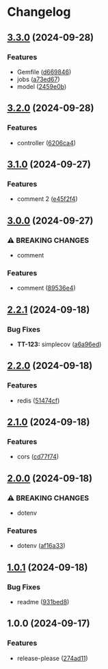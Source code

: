 # Changelog

## [3.3.0](https://github.com/johand/ghat/compare/v3.2.0...v3.3.0) (2024-09-28)


### Features

* Gemfile ([d669846](https://github.com/johand/ghat/commit/d6698469e9d5ea064c21cdef897542fd4a65063d))
* jobs ([a73ed67](https://github.com/johand/ghat/commit/a73ed672080ef5098afbd24259474d45915aae05))
* model ([2459e0b](https://github.com/johand/ghat/commit/2459e0b9cdabab57f1d39c1fd9dabcc32a552b0a))

## [3.2.0](https://github.com/johand/ghat/compare/v3.1.0...v3.2.0) (2024-09-28)


### Features

* controller ([6206ca4](https://github.com/johand/ghat/commit/6206ca45a4f068e160b9c884b62bd7d2a4a0943b))

## [3.1.0](https://github.com/johand/ghat/compare/v3.0.0...v3.1.0) (2024-09-27)


### Features

* comment 2 ([e45f2f4](https://github.com/johand/ghat/commit/e45f2f422ade0036c5547719535911e1c57aab9b))

## [3.0.0](https://github.com/johand/ghat/compare/v2.2.1...v3.0.0) (2024-09-27)


### ⚠ BREAKING CHANGES

* comment

### Features

* comment ([89536e4](https://github.com/johand/ghat/commit/89536e48150b3d0c33c4853158e075588fcc6e9b))

## [2.2.1](https://github.com/johand/ghat/compare/v2.2.0...v2.2.1) (2024-09-18)


### Bug Fixes

* **TT-123:** simplecov ([a6a96ed](https://github.com/johand/ghat/commit/a6a96ed3e5f706407dbb037bb71acd0eedc6a931))

## [2.2.0](https://github.com/johand/ghat/compare/v2.1.0...v2.2.0) (2024-09-18)


### Features

* redis ([51474cf](https://github.com/johand/ghat/commit/51474cfd6670ab70b54ad169bd51272ca5f45113))

## [2.1.0](https://github.com/johand/ghat/compare/v2.0.0...v2.1.0) (2024-09-18)


### Features

* cors ([cd77f74](https://github.com/johand/ghat/commit/cd77f747e6d1eedde3c40346cb047044bc5f6683))

## [2.0.0](https://github.com/johand/ghat/compare/v1.0.1...v2.0.0) (2024-09-18)


### ⚠ BREAKING CHANGES

* dotenv

### Features

* dotenv ([af16a33](https://github.com/johand/ghat/commit/af16a33c2c58b98497a40b7d3f201614f9a948cc))

## [1.0.1](https://github.com/johand/ghat/compare/v1.0.0...v1.0.1) (2024-09-18)


### Bug Fixes

* readme ([931bed8](https://github.com/johand/ghat/commit/931bed87103a1bfc1fc8b893dfaca9ed906c243d))

## 1.0.0 (2024-09-17)


### Features

* release-please ([274ad11](https://github.com/johand/ghat/commit/274ad11d498aa588fd42f0d8f481b0af5b2729fc))
